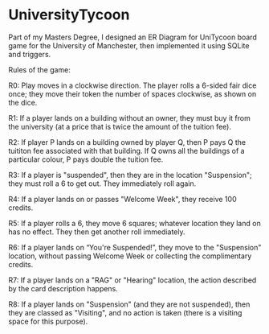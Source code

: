 # UniversityTycoon
Part of my Masters Degree, I designed an ER Diagram for UniTycoon board game for the University of Manchester, then implemented it using SQLite and triggers.

Rules of the game:

R0: Play moves in a clockwise direction. The player rolls a 6-sided fair dice once; they move their token the number of spaces clockwise, as shown on the dice. 

R1: If a player lands on a building without an owner, they must buy it from the university (at a price that is twice the amount of the tuition fee).

R2: If player P lands on a building owned by player Q, then P pays Q the tuititon fee associated with that building. If Q owns all the buildings of a particular colour, P pays double the tuition fee.

R3: If a player is "suspended", then they are in the location "Suspension"; they must roll a 6 to get out. They immediately roll again.

R4: If a player lands on or passes "Welcome Week", they receive 100 credits.

R5: If a player rolls a 6, they move 6 squares; whatever location they land on has no effect. They then get another roll immediately.

R6: If a player lands on “You're Suspended!”, they move to the "Suspension" location, without passing Welcome Week or collecting the complimentary credits.

R7: If a player lands on a "RAG" or "Hearing" location, the action described by the card description happens.

R8: If a player lands on "Suspension" (and they are not suspended), then they are classed as "Visiting", and no action is taken (there is a visiting space for this purpose).

